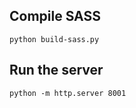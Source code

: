 ## Compile SASS

```
python build-sass.py
```

## Run the server

```
python -m http.server 8001
```